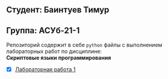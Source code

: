## Студент: Баинтуев Тимур
## Группа: АСУб-21-1

Репозиторий содержит в себе `python` файлы с выполнением лабораторных работ по дисциплине:  
**Скриптовые языки программирования**  

- [x] [Лабораторная работа 1][1]

[1]: https://github.com/Diler22SS/Scripting-programming-languages/blob/main/lab%201%20requests/main.py
